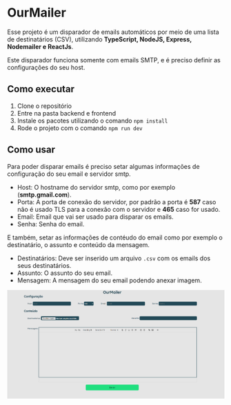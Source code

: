 # OurMailer

Esse projeto é um disparador de emails automáticos por meio de uma lista de destinatários (CSV), utilizando **TypeScript, NodeJS, Express, Nodemailer e ReactJs**.

Este disparador funciona somente com emails SMTP, e é preciso definir as configurações do seu host.

## Como executar

1. Clone o repositório
2. Entre na pasta backend e frontend
3. Instale os pacotes utilizando o comando `npm install`
4. Rode o projeto com o comando `npm run dev`

## Como usar

Para poder disparar emails é preciso setar algumas informações de configuração do seu email e servidor smtp.

  - Host: O hostname do servidor smtp, como por exemplo (**smtp.gmail.com**).
  - Porta: A porta de conexão do servidor, por padrão a porta é **587** caso não é usado TLS para a conexão com o servidor e **465** caso for usado.
  - Email: Email que vai ser usado para disparar os emails.
  - Senha: Senha do email.

E também, setar as informações de contéudo do email como por exemplo o destinatário, o assunto e conteúdo da mensagem.
  - Destinatários: Deve ser inserido um arquivo `.csv` com os emails dos seus destinatários.
  - Assunto: O assunto do seu email.
  - Mensagem: A mensagem do seu email podendo anexar imagem.
  
![screenshot](./assets/print.png)
